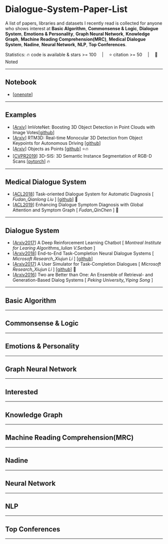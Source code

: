 # Dialogue-System-Paper-List
A list of papers, libraries and datasets I recently read is collected for anyone who shows interest at **Basic Algorithm**,  **Commonsense & Logic**,  **Dialogue System**,  **Emotions & Personality**,  **Graph Neural Network**,  **Knowledge Graph**,  **Machine Reading Comprehension(MRC)**,  **Medical Dialogue System**,  **Nadine**,  **Neural Network**,  **NLP**,  **Top Conferences**.

Statistics: :fire: code is available & stars >= 100 &emsp;|&emsp; :star: citation >= 50 &emsp;|&emsp; :memo: Noted

---
## Notebook
- [[onenote](https://livebournemouthac-my.sharepoint.com/:o:/g/personal/s5219587_bournemouth_ac_uk/Eg9ZSrOWv-FDpeOsWX_qWYABTn_Rjpkem0Ih4OYRMdjdgQ)]

---
## Examples
- [[Arxiv](https://arxiv.org/pdf/2001.10692.pdf)] ImVoteNet: Boosting 3D Object Detection in Point Clouds with Image Votes[[github](https://github.com/chenyilun95/DSGN)]
- [[Arxiv](https://arxiv.org/pdf/2001.03343.pdf)] RTM3D: Real-time Monocular 3D Detection from Object Keypoints for Autonomous Driving [[github](https://github.com/Banconxuan/RTM3D)]
- [[Arxiv](https://arxiv.org/pdf/1904.07850.pdf)] Objects as Points [[github](https://github.com/xingyizhou/CenterNet)] :star::fire:
- [[CVPR2019](https://arxiv.org/pdf/1812.07003.pdf)] 3D-SIS: 3D Semantic Instance Segmentation of RGB-D Scans [[pytorch](https://github.com/Sekunde/3D-SIS)] :fire:

---
## Medical Dialogue System
- [[ACL2018](https://www.aclweb.org/anthology/P18-2033.pdf)] Task-oriented Dialogue System for Automatic Diagnosis [ *Fudan_Qianlong Liu* ] [[github](https://github.com/LiuQL2/MedicalChatbot)]  :memo:
- [[ACL2019](https://www.aclweb.org/anthology/D19-1508.pdf)] Enhancing Dialogue Symptom Diagnosis with Global Attention and Symptom Graph [ *Fudan_QinChen* ] :memo: 



---
## Dialogue System
- [[Arxiv2017](https://arxiv.org/pdf/1709.02349.pdf)] A Deep Reinforcement Learning Chatbot [ *Montreal Institute for Learing Algorithms_Iulian V.Serban* ]
- [[Arxiv2018](https://arxiv.org/pdf/1703.01008.pdf)] End-to-End Task-Completion Neural Dialogue Systems [ *Microsoft Research_Xiujun Li* ] [[github](https://github.com/MiuLab/TC-Bot)] 
- [[Arxiv2017](https://arxiv.org/pdf/1612.05688.pdf)] A User Simulator for Task-Completion Dialogues [ *Microsoft Research_Xiujun Li* ]  [[github](https://github.com/MiuLab/TC-Bot)] :memo: 
- [[Arxiv2016](https://arxiv.org/pdf/1610.07149.pdf)] Two are Better than One: An Ensemble of Retrieval- and Generation-Based Dialog Systems [ *Peking University_Yiping Song* ] 


---
## Basic Algorithm






---
## Commonsense & Logic



---
## Emotions & Personality


---
## Graph Neural Network


---
## Interested


---
## Knowledge Graph




---
## Machine Reading Comprehension(MRC)


---
## Nadine


---
## Neural Network



---
## NLP


---
## Top Conferences


---
